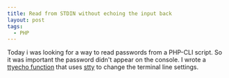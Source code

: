 ```yaml
---
title: Read from STDIN without echoing the input back
layout: post
tags:
  - PHP
---
```

Today i was looking for a way to read passwords from a PHP-CLI script. So it was important the password didn't appear on the console. I wrote a [ttyecho function](http://www.timvw.be/wp-content/code/php/ttyecho.php.txt) that uses [stty](http://unixhelp.ed.ac.uk/CGI/man-cgi?stty) to change the terminal line settings.
